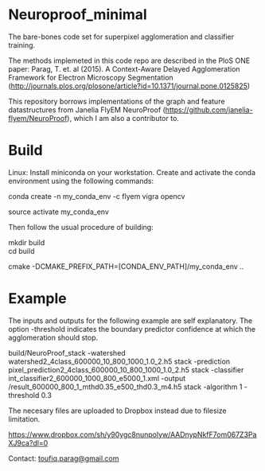 # Neuroproof_minimal

The bare-bones code set for superpixel agglomeration and classifier training. 

The methods implemeted in this code repo are described in the PloS ONE paper: Parag, T. et. al (2015). A Context-Aware Delayed Agglomeration Framework for Electron Microscopy Segmentation (http://journals.plos.org/plosone/article?id=10.1371/journal.pone.0125825)

This repository borrows implementations of the graph and feature datastructures from Janelia FlyEM NeuroProof (https://github.com/janelia-flyem/NeuroProof), which I am also a contributor to.


# Build
Linux: Install miniconda on your workstation. Create and activate the conda environment using the following commands:

  conda create -n my_conda_env -c flyem vigra opencv 

  source activate my_conda_env

Then follow the usual procedure of building:

  mkdir build \
  cd build

  cmake -DCMAKE_PREFIX_PATH=[CONDA_ENV_PATH]/my_conda_env ..

# Example

The inputs and outputs for the following example are self explanatory. The option -threshold indicates the boundary predictor confidence at which the agglomeration should stop. 

build/NeuroProof_stack -watershed watershed2_4class_600000_10_800_1000_1.0_2.h5  stack -prediction  pixel_prediction2_4class_600000_10_800_1000_1.0_2.h5  stack -classifier int_classifier2_600000_1000_800_e5000_1.xml -output /result_600000_800_1_mthd0.35_e500_thd0.3_m4.h5 stack -algorithm 1 -threshold 0.3



The necesary files are uploaded to Dropbox instead due to filesize limitation.

https://www.dropbox.com/sh/y90ygc8nunpolyw/AADnypNkfF7om067Z3PaXJ9ca?dl=0

Contact: toufiq.parag@gmail.com